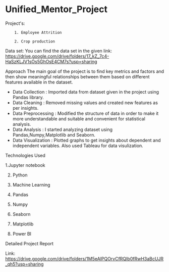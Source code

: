 # Unified_Mentor_Project

Project's:
       
        1. Employee Attrition 
        
        2. Crop production 


Data set:
You can find the data set in the given link: https://drive.google.com/drive/folders/17_kZ_7c4-HaSzKLJV1sOs5GhOsE4CM7s?usp=sharing

        
Approach
The main goal of the project is to find key metrics and factors and then show meaningful relationships between them based on different features available in the dataset.

 * Data Collection      : Imported data from dataset given in the project using Pandas library. 
 * Data Cleaning        : Removed missing values and created new features as per insights. 
 * Data Preprocessing   : Modified the structure of data in order to make it more understandable and suitable and convenient for statistical analysis. 
 * Data Analysis        : I started analyzing dataset using Pandas,Numpy,Matplotlib and Seaborn. 
 * Data Visualization   : Plotted graphs to get insights about dependent and independent variables. Also used Tableau for data visulization.

Technologies Used
 
1.Jupyter notebook

2. Python 

3. Machine Learning 

4. Pandas

5. Numpy

6. Seaborn

7. Matplotlib

8. Power BI 

Detailed Project Report


Link: https://drive.google.com/drive/folders/1M5eAlPQOrvCfRQIb0fRwH3aBcUJR_qh5?usp=sharing
